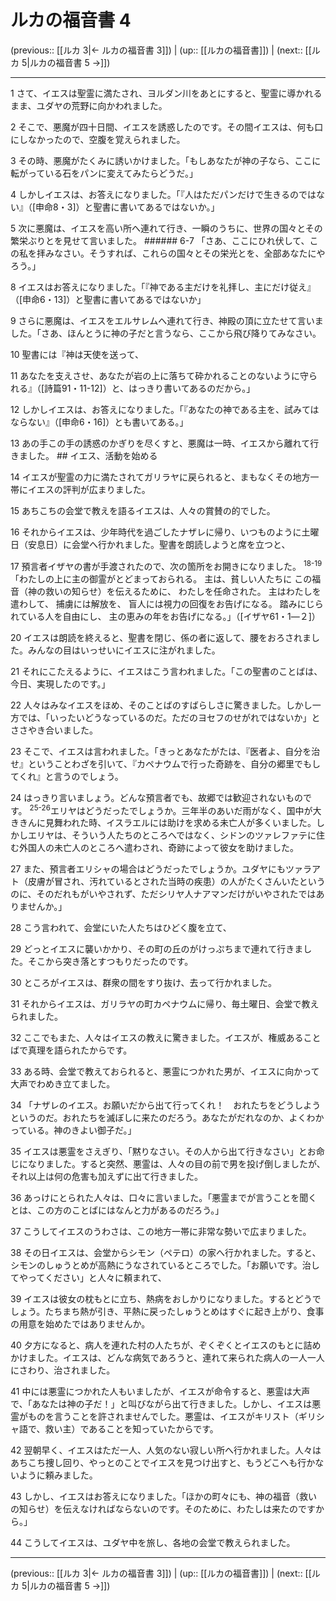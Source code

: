 # ルカの福音書 4

(previous:: [[ルカ 3|← ルカの福音書 3]]) | (up:: [[ルカの福音書]]) | (next:: [[ルカ 5|ルカの福音書 5 →]])

***


1 さて、イエスは聖霊に満たされ、ヨルダン川をあとにすると、聖霊に導かれるまま、ユダヤの荒野に向かわれました。 

2 そこで、悪魔が四十日間、イエスを誘惑したのです。その間イエスは、何も口にしなかったので、空腹を覚えられました。 

3 その時、悪魔がたくみに誘いかけました。「もしあなたが神の子なら、ここに転がっている石をパンに変えてみたらどうだ。」 

4 しかしイエスは、お答えになりました。「『人はただパンだけで生きるのではない』（[申命8・3]）と聖書に書いてあるではないか。」 

5 次に悪魔は、イエスを高い所へ連れて行き、一瞬のうちに、世界の国々とその繁栄ぶりとを見せて言いました。 ###### 6-7 「さあ、ここにひれ伏して、この私を拝みなさい。そうすれば、これらの国々とその栄光とを、全部あなたにやろう。」 

8 イエスはお答えになりました。「『神である主だけを礼拝し、主にだけ従え』（[申命6・13]）と聖書に書いてあるではないか」 

9 さらに悪魔は、イエスをエルサレムへ連れて行き、神殿の頂に立たせて言いました。「さあ、ほんとうに神の子だと言うなら、ここから飛び降りてみなさい。 

10 聖書には『神は天使を送って、 

11 あなたを支えさせ、あなたが岩の上に落ちて砕かれることのないように守られる』（[詩篇91・11-12]）と、はっきり書いてあるのだから。」 

12 しかしイエスは、お答えになりました。「『あなたの神である主を、試みてはならない』（[申命6・16]）とも書いてある。」 

13 あの手この手の誘惑のかぎりを尽くすと、悪魔は一時、イエスから離れて行きました。 ## イエス、活動を始める 

14 イエスが聖霊の力に満たされてガリラヤに戻られると、まもなくその地方一帯にイエスの評判が広まりました。 

15 あちこちの会堂で教えを語るイエスは、人々の賞賛の的でした。 

16 それからイエスは、少年時代を過ごしたナザレに帰り、いつものように土曜日（安息日）に会堂へ行かれました。聖書を朗読しようと席を立つと、 

17 預言者イザヤの書が手渡されたので、次の箇所をお開きになりました。 <sup class="versenum">18-19</sup>「わたしの上に主の御霊がとどまっておられる。 主は、貧しい人たちに この福音（神の救いの知らせ）を伝えるために、 わたしを任命された。 主はわたしを遣わして、 捕虜には解放を、 盲人には視力の回復をお告げになる。 踏みにじられている人を自由にし、 主の恵みの年をお告げになる。」（[イザヤ61・1―２]） 

20 イエスは朗読を終えると、聖書を閉じ、係の者に返して、腰をおろされました。みんなの目はいっせいにイエスに注がれました。 

21 それにこたえるように、イエスはこう言われました。「この聖書のことばは、今日、実現したのです。」 

22 人々はみなイエスをほめ、そのことばのすばらしさに驚きました。しかし一方では、「いったいどうなっているのだ。ただのヨセフのせがれではないか」とささやき合いました。 

23 そこで、イエスは言われました。「きっとあなたがたは、『医者よ、自分を治せ』ということわざを引いて、『カペナウムで行った奇跡を、自分の郷里でもしてくれ』と言うのでしょう。 

24 はっきり言いましょう。どんな預言者でも、故郷では歓迎されないものです。 <sup class="versenum">25-26</sup>エリヤはどうだったでしょうか。三年半のあいだ雨がなく、国中が大ききんに見舞われた時、イスラエルには助けを求める未亡人が多くいました。しかしエリヤは、そういう人たちのところへではなく、シドンのツァレファテに住む外国人の未亡人のところへ遣わされ、奇跡によって彼女を助けました。 

27 また、預言者エリシャの場合はどうだったでしょうか。ユダヤにもツァラアト（皮膚が冒され、汚れているとされた当時の疾患）の人がたくさんいたというのに、そのだれもがいやされず、ただシリヤ人ナアマンだけがいやされたではありませんか。」 

28 こう言われて、会堂にいた人たちはひどく腹を立て、 

29 どっとイエスに襲いかかり、その町の丘のがけっぷちまで連れて行きました。そこから突き落とすつもりだったのです。 

30 ところがイエスは、群衆の間をすり抜け、去って行かれました。 

31 それからイエスは、ガリラヤの町カペナウムに帰り、毎土曜日、会堂で教えられました。 

32 ここでもまた、人々はイエスの教えに驚きました。イエスが、権威あることばで真理を語られたからです。 

33 ある時、会堂で教えておられると、悪霊につかれた男が、イエスに向かって大声でわめき立てました。 

34 「ナザレのイエス。お願いだから出て行ってくれ！　おれたちをどうしようというのだ。おれたちを滅ぼしに来たのだろう。あなたがだれなのか、よくわかっている。神のきよい御子だ。」 

35 イエスは悪霊をさえぎり、「黙りなさい。その人から出て行きなさい」とお命じになりました。すると突然、悪霊は、人々の目の前で男を投げ倒しましたが、それ以上は何の危害も加えずに出て行きました。 

36 あっけにとられた人々は、口々に言いました。「悪霊までが言うことを聞くとは、この方のことばにはなんと力があるのだろう。」 

37 こうしてイエスのうわさは、この地方一帯に非常な勢いで広まりました。 

38 その日イエスは、会堂からシモン（ペテロ）の家へ行かれました。すると、シモンのしゅうとめが高熱にうなされているところでした。「お願いです。治してやってください」と人々に頼まれて、 

39 イエスは彼女の枕もとに立ち、熱病をおしかりになりました。するとどうでしょう。たちまち熱が引き、平熱に戻ったしゅうとめはすぐに起き上がり、食事の用意を始めたではありませんか。 

40 夕方になると、病人を連れた村の人たちが、ぞくぞくとイエスのもとに詰めかけました。イエスは、どんな病気であろうと、連れて来られた病人の一人一人にさわり、治されました。 

41 中には悪霊につかれた人もいましたが、イエスが命令すると、悪霊は大声で、「あなたは神の子だ！」と叫びながら出て行きました。しかし、イエスは悪霊がものを言うことを許されませんでした。悪霊は、イエスがキリスト（ギリシャ語で、救い主）であることを知っていたからです。 

42 翌朝早く、イエスはただ一人、人気のない寂しい所へ行かれました。人々はあちこち捜し回り、やっとのことでイエスを見つけ出すと、もうどこへも行かないように頼みました。 

43 しかし、イエスはお答えになりました。「ほかの町々にも、神の福音（救いの知らせ）を伝えなければならないのです。そのために、わたしは来たのですから。」 

44 こうしてイエスは、ユダヤ中を旅し、各地の会堂で教えられました。

***

(previous:: [[ルカ 3|← ルカの福音書 3]]) | (up:: [[ルカの福音書]]) | (next:: [[ルカ 5|ルカの福音書 5 →]])

